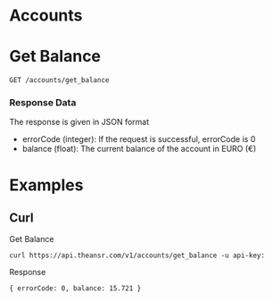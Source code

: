 Accounts
========

# Get Balance
`GET /accounts/get_balance`

### Response Data
The response is given in JSON format
* errorCode (integer): If the request is successful, errorCode is 0
* balance (float): The current balance of the account in EURO (&euro;)



# Examples

## Curl

Get Balance
```
curl https://api.theansr.com/v1/accounts/get_balance -u api-key:
```

Response
```
{ errorCode: 0, balance: 15.721 }
```

